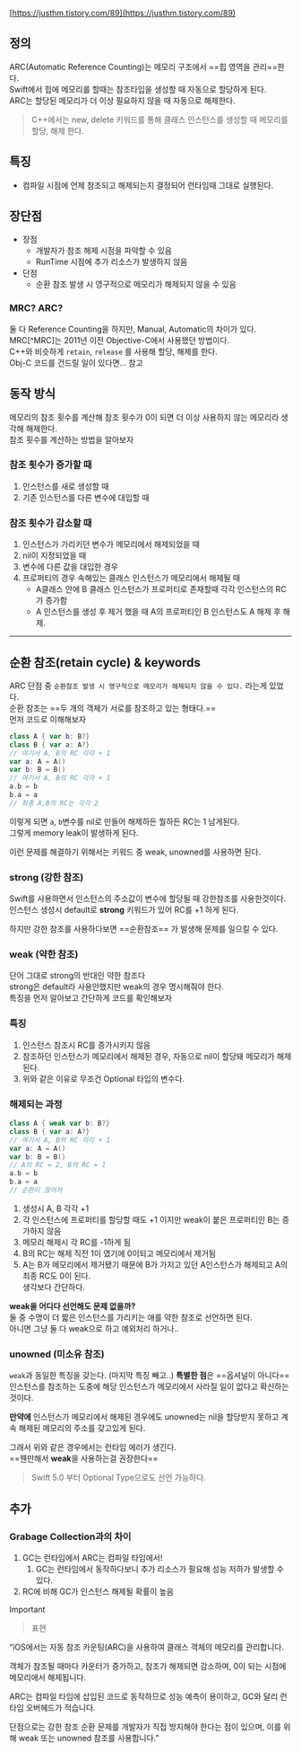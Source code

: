 [https://justhm.tistory.com/89](https://justhm.tistory.com/89)

## 정의

ARC(Automatic Reference Counting)는 메모리 구조에서 ==힙 영역을 관리==한다.  
Swift에서 힙에 메모리를 할때는 참조타입을 생성할 때 자동으로 할당하게 된다.  
ARC는 할당된 메모리가 더 이상 필요하지 않을 때 자동으로 해제한다.

> C++에서는 new, delete 키워드를 통해 클래스 인스턴스를 생성할 때 메모리를 할당, 해제 한다.

## 특징

- 컴파일 시점에 언제 참조되고 해제되는지 결정되어 런타임때 그대로 실행된다.

## 장단점

- 장점
    - 개발자가 참조 해제 시점을 파악할 수 있음
    - RunTime 시점에 추가 리소스가 발생하지 않음
- 단점
    - 순환 참조 발생 시 영구적으로 메모리가 해제되지 않을 수 있음

### MRC? ARC?

둘 다 Reference Counting을 하지만, Manual, Automatic의 차이가 있다.  
MRC[^MRC]는 2011년 이전 Objective-C에서 사용했던 방법이다.  
C++와 비슷하게 `retain`, `release` 를 사용해 할당, 해제를 한다.  
Obj-C 코드를 건드릴 일이 있다면... 참고

## 동작 방식

메모리의 참조 횟수를 계산해 참조 횟수가 0이 되면 더 이상 사용하지 않는 메모리라 생각해 해제한다.  
참조 횟수를 계산하는 방법을 알아보자

### 참조 횟수가 증가할 때

1. 인스턴스를 새로 생성할 때
2. 기존 인스턴스를 다른 변수에 대입할 때

### 참조 횟수가 감소할 때

1. 인스턴스가 가리키던 변수가 메모리에서 해제되었을 때
2. nil이 지정되었을 때
3. 변수에 다른 값을 대입한 경우
4. 프로퍼티의 경우 속해있는 클래스 인스턴스가 메모리에서 해제될 때
    - A클래스 안에 B 클래스 인스턴스가 프로퍼티로 존재할때 각각 인스턴스의 RC가 증가함
    - A 인스턴스를 생성 후 제거 했을 때 A의 프로퍼티인 B 인스턴스도 A 해제 후 해제.

---

## 순환 참조(retain cycle) & keywords

ARC 단점 중 `순환참조 발생 시 영구적으로 메모리가 해제되지 않을 수 있다.` 라는게 있었다.  
순환 참조는 ==두 개의 객체가 서로를 참조하고 있는 형태다.==  
먼저 코드로 이해해보자

```Swift
class A { var b: B?}
class B { var a: A?}
// 여기서 A, B의 RC 각각 + 1
var a: A = A()
var b: B = B()
// 여기서 A, B의 RC 각각 + 1
a.b = b
b.a = a
// 최종 A,B의 RC는 각각 2
```

이렇게 되면 `a`, `b`변수를 nil로 만들어 해제하든 뭘하든 RC는 1 남게된다.  
그렇게 memory leak이 발생하게 된다.

이런 문제를 해결하기 위해서는 키워드 중 weak, unowned를 사용하면 된다.

### strong (강한 참조)

Swift를 사용하면서 인스턴스의 주소값이 변수에 할당될 때 강한참조를 사용한것이다.  
인스턴스 생성시 default로 **strong** 키워드가 있어 RC를 +1 하게 된다.

하지만 강한 참조를 사용하다보면 ==순환참조== 가 발생해 문제를 일으킬 수 있다.

### weak (약한 참조)

단어 그대로 strong의 반대인 약한 참조다  
strong은 default라 사용안했지만 weak의 경우 명시해줘야 한다.  
특징을 먼저 알아보고 간단하게 코드를 확인해보자

### 특징

1. 인스턴스 참조시 RC를 증가시키지 않음
2. 참조하던 인스턴스가 메모리에서 해제된 경우, 자동으로 nil이 할당돼 메모리가 해제된다.
3. 위와 같은 이유로 무조건 Optional 타입의 변수다.

### 해제되는 과정

```Swift
class A { weak var b: B?}
class B { var a: A?}
// 여기서 A, B의 RC 각각 + 1
var a: A = A()
var b: B = B()
// A의 RC = 2, B의 RC = 1
a.b = b
b.a = a
// 순환이 끊어져
```

1. 생성시 A, B 각각 +1
2. 각 인스턴스에 프로퍼티를 할당할 때도 +1 이지만 weak이 붙은 프로퍼티인 B는 증가하지 않음
3. 메모리 해제시 각 RC를 -1하게 됨
4. B의 RC는 해제 직전 1이 였기에 0이되고 메모리에서 제거됨
5. A는 B가 메모리에서 제거됐기 때문에 B가 가지고 있던 A인스턴스가 해제되고 A의 최종 RC도 0이 된다.  
    생각보다 간단하다.

**weak을 어디다 선언해도 문제 없을까?**  
둘 중 수명이 더 짧은 인스턴스를 가리키는 애를 약한 참조로 선언하면 된다.  
아니면 그냥 둘 다 weak으로 하고 예외처리 하거나..

### unowned (미소유 참조)

`weak`과 동일한 특징을 갖는다. (마지막 특징 빼고..) **특별한 점**은 ==옵셔널이 아니다==  
인스턴스를 참조하는 도중에 해당 인스턴스가 메모리에서 사라질 일이 없다고 확신하는것이다.

**만약에** 인스턴스가 메모리에서 해제된 경우에도 unowned는 nil을 할당받지 못하고 계속 해제된 메모리의 주소를 갖고있게 된다.

그래서 위와 같은 경우에서는 런타임 에러가 생긴다.  
==웬만해서 **weak**을 사용하는걸 권장한다==

> Swift 5.0 부터 Optional Type으로도 선언 가능하다.

## 추가

### Grabage Collection과의 차이

1. GC는 런타임에서 ARC는 컴파일 타임에서!
    1. GC는 런타임에서 동작하다보니 추가 리소스가 필요해 성능 저하가 발생할 수 있다.
2. RC에 비해 GC가 인스턴스 해제될 확률이 높음

  

> [!important]
> 
> > 표현
> 
> “iOS에서는 자동 참조 카운팅(ARC)을 사용하여 클래스 객체의 메모리를 관리합니다.
> 
> 객체가 참조될 때마다 카운터가 증가하고, 참조가 해제되면 감소하며, 0이 되는 시점에 메모리에서 해제됩니다.
> 
> ARC는 컴파일 타임에 삽입된 코드로 동작하므로 성능 예측이 용이하고, GC와 달리 런타임 오버헤드가 적습니다.
> 
> 단점으로는 강한 참조 순환 문제를 개발자가 직접 방지해야 한다는 점이 있으며, 이를 위해 weak 또는 unowned 참조를 사용합니다.”